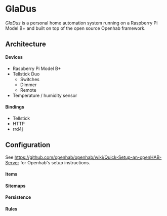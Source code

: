 # GlaDus

*GlaDus* is a personal home automation system running on a Raspberry Pi Model B+ and built on top of the open source Openhab framework.


## Architecture

#### Devices

* Raspberry Pi Model B+
* Tellstick Duo
    + Switches
    + Dimmer
    + Remote
* Temperature / humidity sensor

#### Bindings

- Tellstick
- HTTP
- rrd4j

## Configuration

See https://github.com/openhab/openhab/wiki/Quick-Setup-an-openHAB-Server for Openhab's setup instructions.

#### Items

#### Sitemaps

#### Persistence

#### Rules


